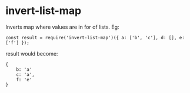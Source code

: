 # invert-list-map

Inverts map where values are in for of lists. Eg:

```
const result = require('invert-list-map')({ a: ['b', 'c'], d: [], e: ['f'] });
```

result would become:

```
{
    b: 'a'
    c: 'a',
    f: 'e'
}
```
